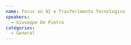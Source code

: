 ```yaml
---
name: Focus on AI e Trasferimento Tecnologico
speakers:
  - Giuseppe De Pietro
categories:
  - General
---
```








